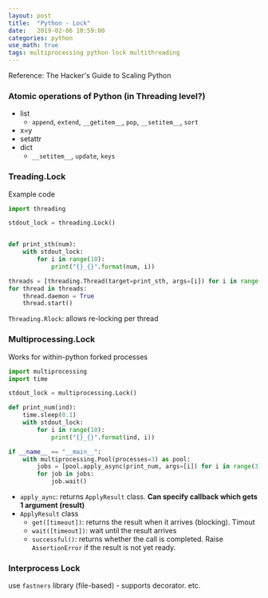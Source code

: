 ```yaml
---
layout: post
title:  "Python - Lock"
date:   2019-02-06 10:59:00
categories: python
use_math: true
tags: multiprocessing python lock multithreading
---
```


Reference: The Hacker's Guide to Scaling Python

### Atomic operations of Python (in Threading level?)
* list
	* `append`, `extend`, `__getitem__`, `pop`, `__setitem__`, `sort`
* x=y 
* setattr
* dict
	* `__setitem__`, `update`, `keys`

### Treading.Lock
Example code
```python
import threading

stdout_lock = threading.Lock()


def print_sth(num):
    with stdout_lock:
        for i in range(10):
            print("{}_{}".format(num, i))

threads = [threading.Thread(target=print_sth, args=[i]) for i in range(5)]
for thread in threads:
    thread.daemon = True
    thread.start()
```
	
`Threading.Rlock`: allows re-locking per thread

### Multiprocessing.Lock
Works for within-python forked processes

```python
import multiprocessing
import time

stdout_lock = multiprocessing.Lock()

def print_num(ind):
    time.sleep(0.1)
    with stdout_lock:
        for i in range(10):
            print("{}_{}".format(ind, i))

if __name__ == "__main__":
    with multiprocessing.Pool(processes=3) as pool:
        jobs = [pool.apply_async(print_num, args=[i]) for i in range(3)]
        for job in jobs:
            job.wait()
```
* `apply_aync`: returns `ApplyResult` class. __Can specify callback which gets 1 argument (result)__
* `ApplyResult` class
	* `get([timeout])`: returns the result when it arrives (blocking). Timout
	* `wait([timeout])`: wait until the result arrives
	* `successful()`: returns whether the call is completed. Raise `AssertionError` if the result is not yet ready.
	
### Interprocess Lock
use `fastners` library (file-based) - supports decorator. etc.